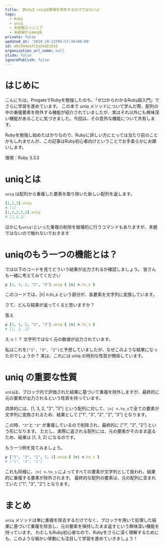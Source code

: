 ```yaml
---
title: 【Ruby】uniqは重複を除外するだけではないよ
tags:
  - Ruby
  - uniq
  - 未経験エンジニア
  - 未経験からWeb系
private: false
updated_at: '2024-10-12T05:57:45+09:00'
id: a8c944ea7c5a24db1016
organization_url_name: null
slide: false
ignorePublish: false
---
```

# はじめに

こんにちは。ProgateでRubyを勉強したのち、「ゼロからわかるRuby超入門」でさらに学習を進めています。
この本で uniq メソッドについて学んだ際、配列の中の重複要素を除外する機能が紹介されていましたが、実はそれ以外にも興味深い機能があることに気づきました。今回は、その意外な機能について共有します。

Rubyを勉強し始めたばかりなので、Rubyに詳しい方にとっては当たり前のことかもしれませんが、この記事はRuby初心者向けということでお手柔らかにお願いします。

環境：Ruby 3.3.5

# uniqとは

`uniq` は配列から重複した要素を取り除いた新しい配列を返します。

```ruby:uniq1.rb
[1,1,1].uniq 
# [1]
[1,3,2,2,3].uniq
# [1,3,2]
```
ほかにも`uniq!`といった重複の削除を破壊的に行うコマンドもありますが、本題ではないので触れないでおきます

# uniqのもう一つの機能とは？

では以下のコードを見てどういう結果が出力されるか確認しましょう。
皆さんも一緒に考えてみてください

```ruby:uniq2.rb
p [1, 3, 2, "2", "3"].uniq { |n| n.to_s }
```

このコードでは、|n| n.to_s という部分が、各要素を文字列に変換しています。

さて、どんな結果が返ってくると思いますか？

答え
```ruby
p [1, 3, 2, "2", "3"].uniq { |n| n.to_s }
# [1, 3, 2]
```
えっ！？ 文字列ではなく元の数値が出力されています。

私はこれを`["1", "3", "2"]`と予想していましたが、なぜこのような結果になったのでしょうか？
実は、これには uniq の特別な性質が関係しています。

# uniq の重要な性質

`uniq`は、ブロック内で評価された結果に基づいて重複を除外しますが、最終的に元の要素が出力されるという性質を持っています。

具体的には、[1, 3, 2, "2", "3"] という配列に対して、`|n| n.to_s`で全ての要素が文字列に変換されるため、結果として ["1", "3", "2", "2", "3"] となります。

この時、`"2"`と `"3"` が重複しているので削除され、最終的に ["1", "3", "2"] という形になります。
ただし、実際に返される配列には、元の要素がそのまま返るため、結果は [1, 3, 2] になるのです。

もう一つ例を見てみましょう。


```ruby:uniq3.rb
p ["1", "3", "2", 2, 3].uniq { |n| n.to_s }
# ["1", "3", "2"]
```
これも同様に、`|n| n.to_s` によってすべての要素が文字列として扱われ、結果的に重複する要素が除外されます。
最終的な配列の要素は、元の配列に含まれていた ["1", "3", "2"] となります。

# まとめ
`uniq` メソッドは単に重複を除去するだけでなく、ブロックを用いて処理した結果に基づいて重複を除去し、元の要素を保持したまま返すという興味深い機能を持っています。
わたしもRuby初心者なので、Rubyをさらに深く理解するためにも、このような細かい挙動にも注目して学習を進めていきましょう！
